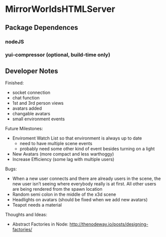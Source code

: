 # MirrorWorldsHTMLServer



## Package Dependences


### nodeJS

### yui-compressor (optional, build-time only)




## Developer Notes

Finished:
- socket connection
- chat function
- 1st and 3rd person views
- avatars added
- changable avatars
- small environment events

Future Milestones:
- Enviroment Watch List so that environment is always up to date
  - need to have multiple scene events
  - probably need some other kind of event besides turning on a light
- New Avatars (more compact and less warthoggy)
- Increase Efficiency (some lag with multiple users)

Bugs:

- When a new user connects and there are already users in the scene, the
  new user isn’t seeing where everybody really is at first. All other
  users are being rendered from the spawn location
- Random semi colon in the middle of the x3d scene
- Headlights on avatars (should be fixed when we add new avatars)
- Teapot needs a material

Thoughts and Ideas:
- Abstract Factories in Node:
  http://thenodeway.io/posts/designing-factories/


